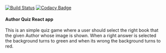 [![Build Status](https://travis-ci.org/hadijahkyampeire/Author-quiz-React.svg?branch=master)](https://travis-ci.org/hadijahkyampeire/Author-quiz-React)
[![Codacy Badge](https://api.codacy.com/project/badge/Grade/1f9e8202e31f4b76946cabffb3fa185a)](https://www.codacy.com/app/hadijahkyampeire/Author-quiz-React?utm_source=github.com&amp;utm_medium=referral&amp;utm_content=hadijahkyampeire/Author-quiz-React&amp;utm_campaign=Badge_Grade)
#### Author Quiz React app
This is an simple quiz game where a user should select the right book that the given Author whose image is shown. When a right answer is selected the background turns to green and when its wrong the background turns to red.